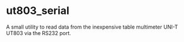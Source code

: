 # ut803_serial
A small utility to read data from the inexpensive table multimeter UNI-T UT803 via the RS232 port.
